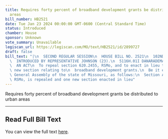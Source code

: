 ```yaml
---
title: Requires forty percent of broadband development grants be distributed to urban
  areas
bill_number: HB2521
date: Tue Jan 23 2024 00:00:00 GMT-0600 (Central Standard Time)
status: Introduced
chamber: House
sponsor: Unknown
vote_summary: Unavailable
legiscan_url: https://legiscan.com/MO/text/HB2521/id/2899727
draft: false
bill_text: "|\n  SECOND REGULAR SESSION\n  HOUSE BILL NO. 2521\n  102ND GENERAL ASSEMBLY\n\
  \  INTRODUCED BY REPRESENTATIVE JOHNSON (23).\n  5116H.01I DANARADEMANMILLER,ChiefClerk\n\
  \  AN ACT\n  To repeal section 620.2455, RSMo, and to enact in lieu thereof one\
  \ new section relating to\n  broadband development grants.\n  Be it enacted by the\
  \ General Assembly of the state of Missouri, as follows:\n  Section A. Section 620.2455,\
  \ RSMo, is repealed and one new section enacted in lieu"
---
```

Requires forty percent of broadband development grants be distributed to urban areas

---

## Read Full Bill Text

You can view the full text [here](https://legiscan.com/MO/text/HB2521/id/2899727).
